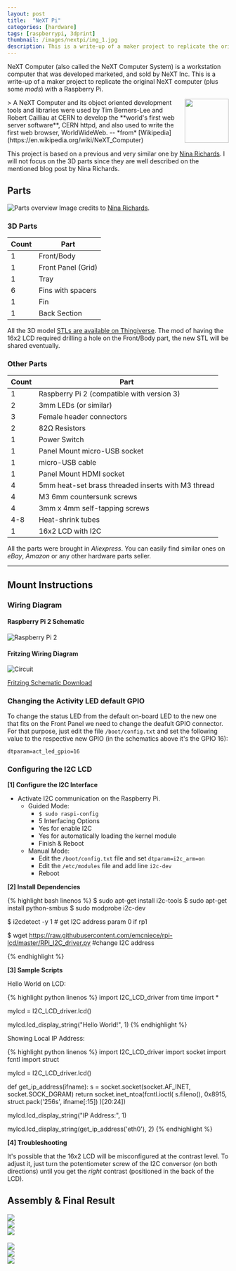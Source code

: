 ```yaml
---
layout: post
title:  "NeXT Pi"
categories: [hardware]
tags: [raspberrypi, 3dprint]
thumbnail: /images/nextpi/img_1.jpg
description: This is a write-up of a maker project to replicate the original NeXT computer (plus some *mods*) with a Raspberry Pi.
---
```


NeXT Computer (also called the NeXT Computer System) is a workstation computer that was developed marketed, and sold by NeXT Inc. This is a write-up of a maker project to replicate the original NeXT computer (plus some *mods*) with a Raspberry Pi.
<!--more-->

<img src="/images/nextpi/nextlogo.png" style="width:100px" align="right">
> A NeXT Computer and its object oriented development tools and libraries were used by Tim Berners-Lee and Robert Cailliau at CERN to develop the **world's first web server software**, CERN httpd, and also used to write the first web browser, WorldWideWeb. -- *from* [Wikipedia](https://en.wikipedia.org/wiki/NeXT_Computer)

This project is based on a previous and very similar one by [Nina Richards](http://www.ninamakes.co.uk/builds/next-computer-replica-raspberry-pi-case/). I will not focus on the 3D parts since they are well described on the mentioned blog post by Nina Richards. 

## Parts

![Parts overview](/images/nextpi/parts.jpg)
Image credits to [Nina Richards](http://www.ninamakes.co.uk/builds/next-computer-replica-raspberry-pi-case/).

### 3D Parts

Count | Part
------|------
1     | Front/Body
1     | Front Panel (Grid)
1     | Tray
6     | Fins with spacers
1     | Fin
1     | Back Section

All the 3D model [STLs are available on Thingiverse](https://www.thingiverse.com/thing:2884543#files). The mod of having the 16x2 LCD required drilling a hole on the Front/Body part, the new STL will be shared eventually.

### Other Parts

Count | Part
------|------
1     | Raspberry Pi 2 (compatible with version 3)
2     | 3mm LEDs (or similar)
3     | Female header connectors
2     | 82Ω Resistors
1     | Power Switch
1     | Panel Mount micro-USB socket
1     | micro-USB cable
1     | Panel Mount HDMI socket
4     | 5mm heat-set brass threaded inserts with M3 thread
4     | M3 6mm countersunk screws
4     | 3mm x 4mm self-tapping screws
4-8   | Heat-shrink tubes
1     | 16x2 LCD with I2C

All the parts were brought in *Aliexpress*. You can easily find similar ones on *eBay*, *Amazon* or any other hardware parts seller.

---

## Mount Instructions

### Wiring Diagram

#### Raspberry Pi 2 Schematic

![Raspberry Pi 2](/images/nextpi/pi.jpg)

#### Fritzing Wiring Diagram

![Circuit](/images/nextpi/circuit.png)

[Fritzing Schematic Download](/images/nextpi/rpi.fzz)

### Changing the Activity LED default GPIO

To change the status LED from the default on-board LED to the new one that fits on the Front Panel we need to change the deafult GPIO connector. For that purpose, just edit the file ```/boot/config.txt``` and set the following value to the respective new GPIO (in the schematics above it's the GPIO 16):

``` dtparam=act_led_gpio=16 ```

### Configuring the I2C LCD

**[1] Configure the I2C Interface**

- Activate I2C communication on the Raspberry Pi.
    - Guided Mode: 
        - ```$ sudo raspi-config``` 
        - 5 Interfacing Options
        - Yes for enable I2C
        - Yes for automatically loading the kernel module
        - Finish & Reboot
    - Manual Mode:
        - Edit the ```/boot/config.txt``` file and set ```dtparam=i2c_arm=on```
        - Edit the ```/etc/modules``` file and add line ```i2c-dev```
        - Reboot

**[2] Install Dependencies**

{% highlight bash linenos %}
$ sudo apt-get install i2c-tools 
$ sudo apt-get install python-smbus
$ sudo modprobe i2c-dev

$ i2cdetect -y 1 # get I2C address param 0 if rp1

$ wget https://raw.githubusercontent.com/emcniece/rpi-lcd/master/RPi_I2C_driver.py #change I2C address

{% endhighlight %}

**[3] Sample Scripts**

Hello World on LCD:

{% highlight python linenos %}
import I2C_LCD_driver
from time import *

mylcd = I2C_LCD_driver.lcd()

mylcd.lcd_display_string("Hello World!", 1)
{% endhighlight %}

Showing Local IP Address:

{% highlight python linenos %}
import I2C_LCD_driver
import socket
import fcntl
import struct

mylcd = I2C_LCD_driver.lcd()

def get_ip_address(ifname):
    s = socket.socket(socket.AF_INET, socket.SOCK_DGRAM)
    return socket.inet_ntoa(fcntl.ioctl(
        s.fileno(),
        0x8915, 
        struct.pack('256s', ifname[:15])
    )[20:24])

mylcd.lcd_display_string("IP Address:", 1) 

mylcd.lcd_display_string(get_ip_address('eth0'), 2)
{% endhighlight %}

**[4] Troubleshooting**

It's possible that the 16x2 LCD will be misconfigured at the contrast level. To adjust it, just turn the potentiometer screw of the I2C conversor (on both directions) until you get the *right* contrast (positioned in the back of the LCD).

## Assembly & Final Result

<div class="imgsdiv">

<div class="row">
  <div class="column">
    <img src="/images/nextpi/img_5.jpg">
  </div>
  <div class="column">
    <img src="/images/nextpi/img_3.jpg">
  </div>
  <div class="column">
    <img src="/images/nextpi/img_6.jpg">
  </div>
</div>
<br>
<div class="row">
  <div class="column">
    <img src="/images/nextpi/img_2.jpg">
  </div>
  <div class="column">
    <img src="/images/nextpi/img_4.jpg">
  </div>
  <div class="column">
    <img src="/images/nextpi/img_1.jpg">
  </div>
</div>

</div>